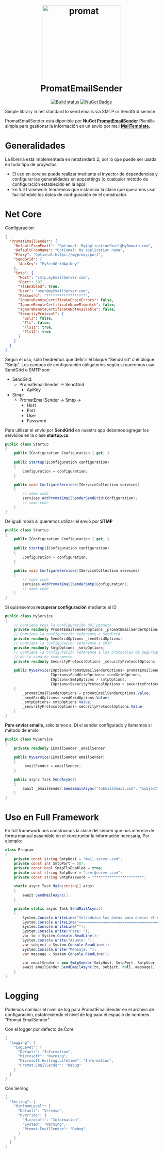 <h1 align="center">
<img src="https://github.com/promatcloud/Branding/blob/master/icons/PromatEmailSender/promatemailsenderarroba.512.png" alt="promat" width="256"/>
 <br/>
 PromatEmailSender
</h1>

<div align="center">

[![Build status](https://ci.appveyor.com/api/projects/status/e6m2m84bn51mq7t8?svg=true)](https://ci.appveyor.com/project/promatcloud/promatemailsender)
[![NuGet Badge](https://buildstats.info/nuget/PromatEmailSender?includePreReleases=true)](https://www.nuget.org/packages/PromatEmailSender/)

</div>
Simple library in net standard to send emails via SMTP or SendGrid service

PromatEmailSender está diponible por **NuGet [PromatEmailSender](https://www.nuget.org/packages/PromatEmailSender/)**
Plantilla simple para gestionar la información en un envio por mail **[MailTemplate](https://github.com/promatcloud/PromatEmailSender/blob/master/Promat.EmailSender/MailTemplate/).**

# Generalidades
La librería está implementada en netstandard 2, por lo que puede ser usada en todo tipo de proyectos:
 - El uso en core se puede realizar mediante el inyector de dependencias y configurar las generalidades en appsettings (o cualquier método de configuración establecido en la app).
 - En full framework tendremos que instanciar la clase que queramos usar facilitándole los datos de configuración en el constructor.

# Net Core
Configuración:
```json
{
  "PromatEmailSender": {
    "DefaultFromEmail": "Optional: MyApplicationEmail@MyDomain.com",
    "DefaultFromName": "Optional: My application name",
    "Proxy": "Optional:https://myproxy:port",
    "SendGrid": {
      "ApiKey": "MySendGridApiKey"
    },
    "Smtp": {
      "Host": "smtp.myEmailServer.com",
      "Port": 587,
      "TlsEnabled": true,
      "User": "user@myEmailServer.com",
      "Password": "******************",
      "IgnoreRemoteCertificateChainErrors": false,
      "IgnoreRemoteCertificateNameMismatch": false,
      "IgnoreRemoteCertificateNotAvailable": false,
      "SecurityProtocol": {
        "Ssl3": false,
        "Tls": false,
        "Tls11": true,
        "Tls12": true
      }
    }
  }
}
```
Según el uso, sólo tendremos que definir el bloque "SendGrid" o el bloque "Smtp".
Los campos de configuración obligatorios según si queremos usar SendGrid o SMTP son:
- SendGrid: 
	- PromatEmailSender -> SendGrid
		- ApiKey
- Stmp: 
	- PromatEmailSender -> Smtp -> 
		- Host
		- Port
		- User
		- Password

Para utilizar el envío por **SendGrid** en nuestra app debemos agregar los servicios en la clase **startup.cs**
```csharp
public class Startup
{
    public IConfiguration Configuration { get; }
    
    public Startup(IConfiguration configuration)
    {
        Configuration = configuration;
    }

    public void ConfigureServices(IServiceCollection services)
    {
	    // some code
	    services.AddPromatEmailSenderSendGrid(Configuration);
	    // some code
    }
}
```

De igual modo si queremos utilizar el envío por **STMP**
```csharp
public class Startup
{
    public IConfiguration Configuration { get; }
    
    public Startup(IConfiguration configuration)
    {
        Configuration = configuration;
    }

    public void ConfigureServices(IServiceCollection services)
    {
	    // some code
	    services.AddPromatEmailSenderSmtp(Configuration);
	    // some code
    }
}
```

Si quisiésemos **recuperar configuración** mediante el ID
```csharp
public class MyService
{
	// Contiene toda la configuración del paquete
    private readonly PromatEmailSenderOptions _promatEmailSenderOptions;
    // Contiene la configuración referente a SendGrid
    private readonly SendGridOptions _sendGridOptions;
    // Contiene la configuración referente a SMTP
    private readonly SmtpOptions _smtpOptions;
    // Contiene la configuración referente a los protocolos de seguridad 
    // de la capa de transporte
    private readonly SecurityProtocolOptions _securityProtocolOptions;
    
    public MyService(IOptions<PromatEmailSenderOptions> promatEmailSenderOptions, 
					 IOptions<SendGridOptions> sendGridOptions, 
					 IOptions<SmtpOptions > smtpOptions,
					 IOptions<SecurityProtocolOptions > securityProtocolOptions)
    {
        _promatEmailSenderOptions = promatEmailSenderOptions.Value;
        _sendGridOptions= sendGridOptions.Value;
        _smtpOptions= smtpOptions.Value;
        _securityProtocolOptions= securityProtocolOptions.Value;
    }
}
```
**Para enviar emails**, solicitamos al DI el sender configurado y llamamos al método de envío
```csharp
public class MyService
{
	private readonly IEmailSender _emailSender;

	public MyService(IEmailSender emailSender)
	{
	    _emailSender = emailSender;
	}

	public async Task SendAsync()
	{
	    await _emailSender.SendEmailAsync("toEmail@mail.com", "subject", "<p>My HTML message<p>");
	}
}
```

# Uso en Full Framework
En full framework nos construimos la clase del sender que nos interese de forma manual pasandole en el constructor la información necesaria, Por ejemplo:
```csharp
class Program
{
    private const string SmtpHost = "mail.server.com";
    private const int SmtpPort = 587;
    private const bool SmtpTlsEnabled = true;
    private const string SmtpUser = "user@server.com";
    private const string SmtpPassword = "**********************";
    
    static async Task Main(string[] args)
    {
        await SendMailAsync();
    }

    private static async Task SendMailAsync()
    {
        System.Console.WriteLine("Introduzca los datos para enviar el correo");
        System.Console.WriteLine("==========================================");
        System.Console.WriteLine("");
        System.Console.Write("Para: ");
        var to = System.Console.ReadLine();
        System.Console.Write("Asunto: ");
        var subject = System.Console.ReadLine();
        System.Console.Write("Mensaje: ");
        var message = System.Console.ReadLine();

        var emailSender = new SmtpSender(SmtpHost, SmtpPort, SmtpUser, SmtpPassword, SmtpTlsEnabled);
        await emailSender.SendEmailAsync(to, subject, null, message);
    }
}
```

# Logging
Podemos cambiar el nivel de log para PromatEmailSender en el archivo de configuración, estableciendo el nivel de log para el espacio de nombres "Promat.EmailSender"

Con el logger por defecto de Core
```csharp
{
  "Logging": {
    "LogLevel": {
      "Default": "Information",
      "Microsoft": "Warning",
      "Microsoft.Hosting.Lifetime": "Information",
      "Promat.EmailSender": "Debug"
    }
  }
}
```

Con Serilog
```csharp
{
  "Serilog": {
    "MinimumLevel": {
      "Default": "Verbose",
      "Override": {
        "Microsoft": "Information",
        "System": "Warning",
        "Promat.EmailSender": "Debug"
      }
    }
  }
}
```
